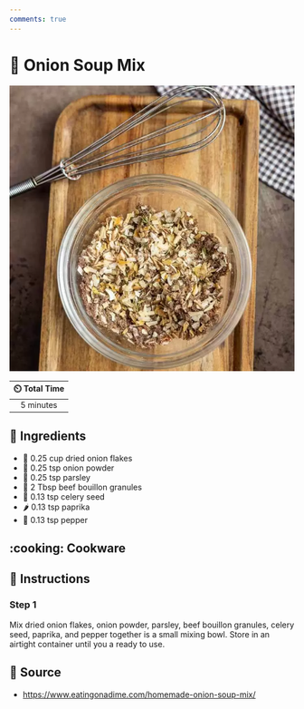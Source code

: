 ```yaml
---
comments: true
---
```

# :onion: Onion Soup Mix

![Onion Soup Mix](../assets/images/onion-soup-mix.png)

| :timer_clock: Total Time |
|:-----------------------: |
| 5 minutes |

## :salt: Ingredients

- :onion: 0.25 cup dried onion flakes
- :onion: 0.25 tsp onion powder
- :herb: 0.25 tsp parsley
- :cut_of_meat: 2 Tbsp beef bouillon granules
- :leafy_green: 0.13 tsp celery seed
- :hot_pepper: 0.13 tsp paprika
- :salt: 0.13 tsp pepper

## :cooking: Cookware

## :pencil: Instructions

### Step 1

Mix dried onion flakes, onion powder, parsley, beef bouillon granules, celery seed, paprika, and pepper together is a
small mixing bowl. Store in an airtight container until you a ready to use.

## :link: Source

- <https://www.eatingonadime.com/homemade-onion-soup-mix/>

